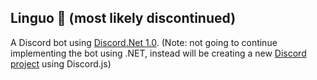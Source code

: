 ## Linguo 🤖 (most likely discontinued)
A Discord bot using [Discord.Net 1.0](https://github.com/RogueException/Discord.Net/tree/dev).
(Note: not going to continue implementing the bot using .NET, instead will be creating a new [Discord project](https://github.com/haydencrain/linguo) using Discord.js)
